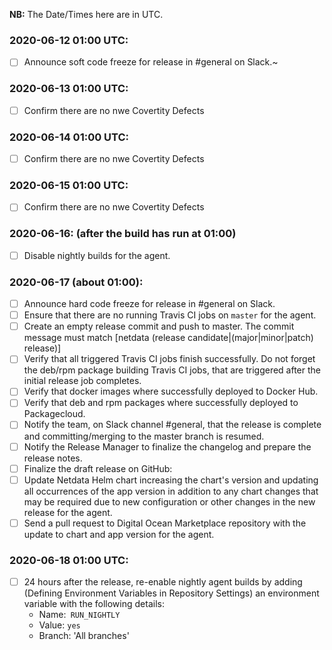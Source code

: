 **NB:** The Date/Times here are in UTC.

### 2020-06-12 01:00 UTC:
- [ ] Announce soft code freeze for release in #general on Slack.~

### 2020-06-13 01:00 UTC:
- [ ] Confirm there are no nwe Covertity Defects

### 2020-06-14 01:00 UTC:
- [ ] Confirm there are no nwe Covertity Defects

### 2020-06-15 01:00 UTC:
- [ ] Confirm there are no nwe Covertity Defects

### 2020-06-16: (after the build has run at 01:00)
- [ ] Disable nightly builds for the agent.

### 2020-06-17 (about 01:00):
- [ ] Announce hard code freeze for release in #general on Slack.
- [ ] Ensure that there are no running Travis CI jobs on `master` for the agent.
- [ ] Create an empty release commit and push to master. The commit message must match \[netdata (release candidate|(major|minor|patch) release)\]
- [ ] Verify that all triggered Travis CI jobs finish successfully. Do not forget the deb/rpm package building Travis CI jobs, that are triggered after the initial release job completes.
- [ ] Verify that docker images where successfully deployed to Docker Hub.
- [ ] Verify that deb and rpm packages where successfully deployed to Packagecloud.
- [ ] Notify the team, on Slack channel #general, that the release is complete and committing/merging to the master branch is resumed.
- [ ] Notify the Release Manager to finalize the changelog and prepare the release notes.
- [ ] Finalize the draft release on GitHub:
- [ ] Update Netdata Helm chart increasing the chart's version and updating all occurrences of the app version in addition to any chart changes that may be required due to new configuration or other changes in the new release for the agent.
- [ ] Send a pull request to Digital Ocean Marketplace repository with the update to chart and app version for the agent.

### 2020-06-18 01:00 UTC:
- [ ] 24 hours after the release, re-enable nightly agent builds by adding (Defining Environment Variables in Repository Settings) an environment variable with the following details:
  - Name:` RUN_NIGHTLY`
  - Value: `yes`
  - Branch: 'All branches'
